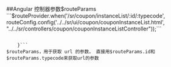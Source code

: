##Angular 
控制器参数$routeParams
```$routeProvider.when('/sr/coupon/instanceList/:id/:typecode', routeConfig.config('../../sr/ui/coupon/couponInstanceList.html', "../../sr/controllers/coupon/couponInstanceListController"));```

```function indexController($scope, $routeParams, $dialogs) {

    }```
$routeParams，用于获取 url 的参数， 直接用$routeParams.id和$routeParams.typecode来获取url的参数